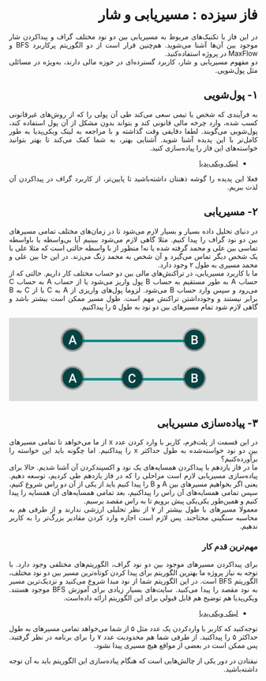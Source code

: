 <div dir="rtl" align='justify'>

# فاز سیزده : مسیریابی و شار

در این فاز با تکنیک‌های مربوط به مسیریابی بین دو نود مختلف گراف و پیداکردن شار موجود بین آن‌ها آشنا می‌شوید. هم‌چنین قرار است از دو الگوریتم پرکاربرد BFS و MaxFlow در پروژه استفاده‌کنید.
<br> دو مفهوم مسیریابی و شار، کاربرد گسترده‌ای در حوزه مالی دارند، به‌ویژه در مسائلی مثل پول‌شویی.


## ۱- پول‌شویی
به فرآیندی که شخص یا تیمی سعی می‌کند طی آن پولی را که از روش‌های غیرقانونی کسب شده، وارد چرخه مالی قانونی کند و بتواند بدون مشکل از آن پول استفاده کند، پول‌شویی می‌گویند. لطفا دقایقی وقت گذاشته و با مراجعه به لینک ویکی‌پدیا به طور کامل‌تر با این پدیده‌ آشنا شوید. آشنایی بهتر، به شما کمک می‌کند تا بهتر بتوانید خواسته‌های این فاز را پیاده‌سازی کنید.
- [لینک ویکی‌پدیا](https://fa.wikipedia.org/wiki/%D9%BE%D9%88%D9%84%E2%80%8C%D8%B4%D9%88%DB%8C%DB%8C)

فعلا این پدیده‌ را گوشه ذهنتان داشته‌باشید تا پایین‌تر، از کاربرد گراف در پیداکردن آن لذت ببریم.


## ۲- مسیریابی
در دنیای تحلیل ‌داده بسیار و بسیار لازم می‌شود تا در زمان‌های مختلف تمامی مسیرهای بین دو نود گراف را پیدا کنیم. مثلا گاهی لازم می‌شود ببینیم آیا بی‌واسطه یا باواسطه تماسی بین علی و محمد گرفته شده یا نه! منظور از با واسطه حالتی است که  مثلا علی با یک شخص دیگر تماس می‌گیرد و آن شخص به محمد زنگ می‌زند. در این جا بین علی و محمد مسیری به طول ۲ وجود دارد.
<br>
ما با کاربرد مسیریابی، در تراکنش‌های مالی بین دو حساب مختلف کار داریم. حالتی که از حساب A به طور مستقیم به حساب B پول واریز می‌شود یا از حساب A به حساب C می‌رود و سپس وارد حساب B می‌شود.
لزوما پول‌های واریزی از A به C با از C به B برابر نیستند و وجودداشتن تراکنش مهم است. طول مسیر ممکن است بیشتر باشد و گاهی لازم شود تمام مسیرهای بین دو نود به طول ۵ را پیداکنیم.

<p align="center" style="width:70% text-align:center;" ><img src="path.jpg" alt="Logo"  align="cneter"  style="center"></p>


## ۳- پیاده‌سازی مسیریابی
در این قسمت از پلت‌فرم، کاربر با وارد کردن عدد x از ما می‌خواهد تا تمامی مسیرهای بین دو نود خواسته‌شده به طول حداکثر x را پیداکنیم. اما چگونه باید این خواسته را برآورده‌کنیم؟
<br>
ما در فاز یازدهم با پیداکردن همسایه‌های یک نود و اکسپندکردن آن آشنا شدیم. حالا برای پیاده‌سازی مسیریابی لازم است مراحلی را که در فاز یازدهم طی کردیم، توسعه ‌دهیم. یعنی اگر بخواهیم مسیرهای بین A و B را پیدا کنیم باید از یکی از آن دو راس شروع کنیم، سپس تمامی همسایه‌های آن راس را پیداکنیم، بعد تمامی همسایه‌های آن همسایه را پیدا کنیم و همین‌طور یکی‌یکی پیش برویم تا به راس مقصد برسیم. 
<br>
معمولا مسیرهای با طول بیشتر از ۷ از نظر تحلیلی ارزشی ندارند و از طرفی هم به محاسبه سنگینی محتاجند.  پس لازم است اجازه وارد کردن مقادیر بزرگ‌تر را به کاربر ندهیم.


### مهم‌ترین قدم کار
برای پیدا‌کردن مسیرهای موجود بین دو نود گراف، الگوریتم‌های مختلفی وجود دارد.  با توجه به نیاز پروژه ما بهترین الگوریتم برای پیدا کردن کوتاه‌ترین مسیر بین دو نود مختلف، الگوریتم BFS است. در این الگوریتم شما از نود مبدا شروع می‌کنید و نزدیک‌ترین مسیر به نود مقصد را پیدا می‌کنید.
سایت‌های بسیار زیادی برای آموزش ‌‌BFS موجود هستند. ویکی‌پدیا هم توضیح هم قابل قبولی برای این الگوریتم ارائه داده‌است.
- [لینک ویکی‌پدیا](https://en.wikipedia.org/wiki/Breadth-first_search)

توجه‌کنید که کاربر با واردکردن یک عدد مثل ۵ از شما می‌خواهد تمامی مسیرهای به طول حداکثر  ۵ را پیدا‌کنید. از طرفی شما هم محدودیت عدد ۷ را برای برنامه در نظر گرفتید. پس ممکن است در بعضی از مواقع هیچ مسیری پیدا نشود.


نیفتادن در دور یکی از چالش‌هایی است که هنگام پیاده‌سازی این الگوریتم باید به آن توجه داشته‌باشید.




